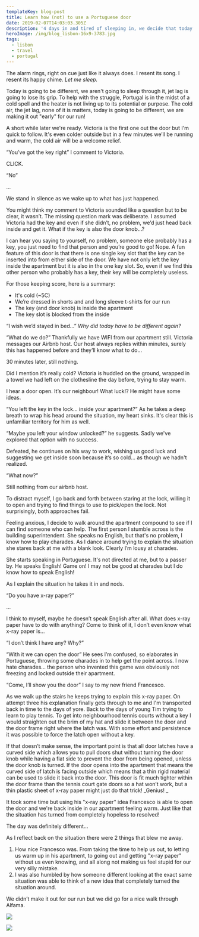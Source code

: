 ```yaml
---
templateKey: blog-post
title: Learn how (not) to use a Portuguese door
date: 2019-02-07T14:03:03.305Z
description: '4 days in and tired of sleeping in, we decide that today will be different'
heroImage: /img/blog_lisbon-16x9-3783.jpg
tags:
  - lisbon
  - travel
  - portugal
---
```

The alarm rings, right on cue just like it always does. I resent its song. I resent its happy chime. _Let me sleep._

Today is going to be different, we aren't going to sleep through it, jet lag is going to lose its grip. To help with the struggle, Portugal is in the midst of a cold spell and the heater is not living up to its potential or purpose. The cold air, the jet lag, none of it is matters, today is going to be different, we are making it out "early" for our run! 

A short while later we're ready. Victoria is the first one out the door but I'm quick to follow. It's even colder outside but in a few minutes we’ll be running and warm, the cold air will be a welcome relief.

“You’ve got the key right” I comment to Victoria. 

CLICK. 

“No”

…

We stand in silence as we wake up to what has just happened. 

You might think my comment to Victoria sounded like a question but to be clear, it wasn’t. The missing question mark was deliberate. I assumed Victoria had the key and even if she didn’t, no problem, we’d just head back inside and get it. What if the key is also the door knob…?

I can hear you saying to yourself, no problem, someone else probably has a key, you just need to find that person and you’re good to go! Nope. A fun feature of this door is that there is one single key slot that the key can be inserted into from either side of the door. We have not only left the key inside the apartment but it is also in the one key slot. So, even if we find this other person who probably has a key, their key will be completely useless.

For those keeping score, here is a summary:

* It's cold (~5C)
* We’re dressed in shorts and and long sleeve t-shirts for our run
* The key (and door knob) is inside the apartment
* The key slot is blocked from the inside

“I wish we’d stayed in bed…” _Why did today have to be different again?_

“What do we do?” Thankfully we have WIFI from our apartment still. Victoria messages our Airbnb host. Our host always replies within minutes, surely this has happened before and they’ll know what to do… 

30 minutes later, still nothing.

Did I mention it’s really cold? Victoria is huddled on the ground, wrapped in a towel we had left on the clothesline the day before, trying to stay warm.

I hear a door open. It’s our neighbour! What luck!? He might have some ideas. 

“You left the key in the lock... inside your apartment?” As he takes a deep breath to wrap his head around the situation, my heart sinks. It's clear this is unfamiliar territory for him as well.

“Maybe you left your window unlocked?” he suggests. Sadly we've explored that option with no success.

Defeated, he continues on his way to work, wishing us good luck and suggesting we get inside soon because it’s so cold… as though we hadn't realized.

“What now?”

Still nothing from our airbnb host.

To distract myself, I go back and forth between staring at the lock, willing it to open and trying to find things to use to pick/open the lock. Not surprisingly, both approaches fail.

Feeling anxious, I decide to walk around the apartment compound to see if I can find someone who can help. The first person I stumble across is the building superintendent. She speaks no English, but that's no problem, I know how to play charades. As I dance around trying to explain the situation she stares back at me with a blank look. Clearly I’m lousy at charades. 

She starts speaking in Portuguese. It's not directed at me, but to a passer by. He speaks English! Game on! I may not be good at charades but I do know how to speak English! 

As I explain the situation he takes it in and nods. 

“Do you have x-ray paper?”

…

I think to myself, maybe he doesn’t speak English after all. What does x-ray paper have to do with anything? Come to think of it, I don’t even know what x-ray paper is… 

“I don’t think I have any? Why?”

“With it we can open the door” He sees I’m confused, so elaborates in Portuguese, throwing some charades in to help get the point across. I now hate charades… the person who invented this game was obviously not freezing and locked outside their apartment.

“Come, I’ll show you the door” I say to my new friend Francesco.

As we walk up the stairs he keeps trying to explain this x-ray paper. On attempt three his explanation finally gets through to me and I'm transported back in time to the days of yore. Back to the days of young Tim trying to learn to play tennis. To get into neighbourhood tennis courts without a key I would straighten out the brim of my hat and slide it between the door and the door frame right where the latch was. With some effort and persistence it was possible to force the latch open without a key. 

If that doesn’t make sense, the important point is that all door latches have a curved side which allows you to pull doors shut without turning the door knob while having a flat side to prevent the door from being opened, unless the door knob is turned. If the door opens into the apartment that means the curved side of latch is facing outside which means that a thin rigid material can be used to slide it back into the door. This door is fit much tighter within the door frame than the tennis court gate doors so a hat won’t work, but a thin plastic sheet of x-ray paper might just do that trick! _Genius! _

It took some time but using his "x-ray paper" idea Francesco is able to open the door and we're back inside in our apartment feeling warm. Just like that the situation has turned from completely hopeless to resolved! 

The day was definitely different…

As I reflect back on the situation there were 2 things that blew me away.

1. How nice Francesco was. From taking the time to help us out, to letting us warm up in his apartment, to going out and getting "x-ray paper" without us even knowing, and all along not making us feel stupid for our very silly mistake. 
2. I was also humbled by how someone different looking at the exact same situation was able to think of a new idea that completely turned the situation around.

We didn’t make it out for our run but we did go for a nice walk through Alfama.

![](/img/blog_lisbon-16x9-5665.jpg)

![](/img/blog_lisbon-16x9-5666.jpg)
